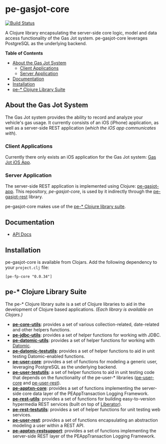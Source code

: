 # pe-gasjot-core

[![Build Status](https://travis-ci.org/evanspa/pe-gasjot-core.svg)](https://travis-ci.org/evanspa/pe-gasjot-core)

A Clojure library encapsulating the server-side core logic, model and data
access functionality of the Gas Jot system.  pe-gasjot-core leverages
PostgreSQL as the underlying backend.

<!-- START doctoc generated TOC please keep comment here to allow auto update -->
<!-- DON'T EDIT THIS SECTION, INSTEAD RE-RUN doctoc TO UPDATE -->
**Table of Contents**

- [About the Gas Jot System](#about-the-gas-jot-system)
  - [Client Applications](#client-applications)
  - [Server Application](#server-application)
- [Documentation](#documentation)
- [Installation](#installation)
- [pe-* Clojure Library Suite](#pe--clojure-library-suite)

<!-- END doctoc generated TOC please keep comment here to allow auto update -->

## About the Gas Jot System

The Gas Jot system provides the ability to record and analyze your vehicle's
gas usage.  It currently consists of an iOS (iPhone) application, as well as a
server-side REST application (*which the iOS app communicates with*).

### Client Applications

Currently there only exists an iOS application for the Gas Jot system:
[Gas Jot iOS App](https://github.com/evanspa/GasJot-ios).

### Server Application

The server-side REST application is implemented using Clojure: [pe-gasjot-app](https://github.com/evanspa/pe-gasjot-app).  This repository, *pe-gasjot-core*, is used by it indirectly through the [pe-gasjot-rest](https://github.com/evanspa/pe-gasjot-rest) library.

pe-gasjot-core makes use of the [pe-* Clojure library suite](#pe--clojure-library-suite).

## Documentation

* [API Docs](http://evanspa.github.com/pe-gasjot-core)

## Installation

pe-gasjot-core is available from Clojars.  Add the following dependency to your
`project.clj` file:

```
[pe-fp-core "0.0.34"]
```

## pe-* Clojure Library Suite
The pe-* Clojure library suite is a set of Clojure libraries to aid in the
development of Clojure based applications.
*(Each library is available on Clojars.)*
+ **[pe-core-utils](https://github.com/evanspa/pe-core-utils)**: provides a set
of various collection-related, date-related and other helpers functions.
+ **[pe-jdbc-utils](https://github.com/evanspa/pe-jdbc-utils)**: provides
  a set of helper functions for working with JDBC.
+ **[pe-datomic-utils](https://github.com/evanspa/pe-datomic-utils)**: provides
  a set of helper functions for working with [Datomic](https://www.datomic.com).
+ **[pe-datomic-testutils](https://github.com/evanspa/pe-datomic-testutils)**: provides
  a set of helper functions to aid in unit testing Datomic-enabled functions.
+ **[pe-user-core](https://github.com/evanspa/pe-user-core)**: provides
  a set of functions for modeling a generic user, leveraging PostgreSQL as the
  underlying backend.
+ **[pe-user-testutils](https://github.com/evanspa/pe-user-testutils)**: a set of helper functions to aid in unit testing
code that depends on the functionality of the pe-user-* libraries
([pe-user-core](https://github.com/evanspa/pe-user-core) and [pe-user-rest](https://github.com/evanspa/pe-user-rest)).
+ **[pe-apptxn-core](https://github.com/evanspa/pe-apptxn-core)**: provides a
  set of functions implementing the server-side core data layer of the
  PEAppTransaction Logging Framework.
+ **[pe-rest-utils](https://github.com/evanspa/pe-rest-utils)**: provides a set
  of functions for building easy-to-version hypermedia REST services (built on
  top of [Liberator](http://clojure-liberator.github.io/liberator/)).
+ **[pe-rest-testutils](https://github.com/evanspa/pe-rest-testutils)**: provides
  a set of helper functions for unit testing web services.
+ **[pe-user-rest](https://github.com/evanspa/pe-user-rest)**: provides a set of
  functions encapsulating an abstraction modeling a user within a REST API.
+ **[pe-apptxn-restsupport](https://github.com/evanspa/pe-apptxn-restsupport)**:
  provides a set of functions implementing the server-side REST layer of the
  PEAppTransaction Logging Framework.
